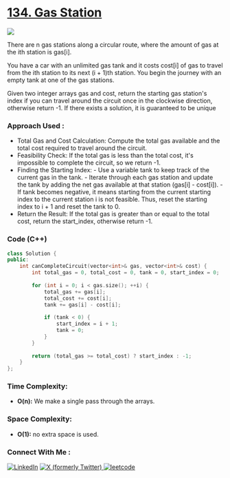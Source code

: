 # [134. Gas Station](https://leetcode.com/problems/gas-station/description/)

![](https://badgen.net/badge/Level/Medium/yellow)

There are n gas stations along a circular route, where the amount of gas at the ith station is gas[i].

You have a car with an unlimited gas tank and it costs cost[i] of gas to travel from the ith station to its next (i + 1)th station. You begin the journey with an empty tank at one of the gas stations.

Given two integer arrays gas and cost, return the starting gas station's index if you can travel around the circuit once in the clockwise direction, otherwise return -1. If there exists a solution, it is guaranteed to be unique
### Approach Used :

-   Total Gas and Cost Calculation: Compute the total gas available and the total cost required to travel around the circuit.
-   Feasibility Check: If the total gas is less than the total cost, it's impossible to complete the circuit, so we return -1.
-   Finding the Starting Index:
        -   Use a variable tank to keep track of the current gas in the tank.
        -   Iterate through each gas station and update the tank by adding the net gas available at that station (gas[i] - cost[i]).
        -   If tank becomes negative, it means starting from the current starting index to the current station i is not feasible. Thus, reset the starting index to i + 1 and reset the tank to 0.
-   Return the Result: If the total gas is greater than or equal to the total cost, return the start_index, otherwise return -1.

### Code (C++)

```cpp
class Solution {
public:
    int canCompleteCircuit(vector<int>& gas, vector<int>& cost) {
        int total_gas = 0, total_cost = 0, tank = 0, start_index = 0;
        
        for (int i = 0; i < gas.size(); ++i) {
            total_gas += gas[i];
            total_cost += cost[i];
            tank += gas[i] - cost[i];
            
            if (tank < 0) {
                start_index = i + 1;
                tank = 0;
            }
        }
        
        return (total_gas >= total_cost) ? start_index : -1;
    }
};

```

### Time Complexity:
- **O(n):** We make a single pass through the arrays.

### Space Complexity:
- **O(1):** no extra space is used.


### Connect With Me : 

<a href="https://www.linkedin.com/in/shivam-ray-b4306524a/" target="_blank"><img src="https://img.shields.io/badge/LinkedIn-0077B5?style=for-the-badge&logo=linkedin&logoColor=white" alt="LinkedIn"></a>
<a href="https://x.com/rai_shivam11/" target="_blank"><img src="https://img.shields.io/badge/Twitter-1DA1F2?style=for-the-badge&logo=twitter&logoColor=white" alt="X (formerly Twitter)">
</a>
<a href="https://leetcode.com/u/shrunited0702/" target="_blank"><img src="https://img.shields.io/badge/LeetCode-000000?style=for-the-badge&logo=LeetCode&logoColor=#d16c06" alt="leetcode">
</a>